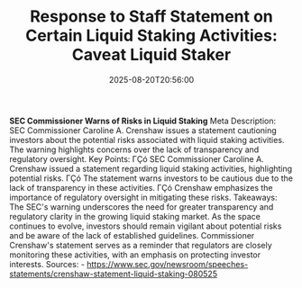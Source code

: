﻿---
title: "Response to Staff Statement on Certain Liquid Staking Activities:  Caveat Liquid Staker"
date: "2025-08-20T20:56:00"
category: "Markets"
summary: ""
slug: "response to staff statement on certain liquid staking activi"
source_urls:
  - "https://www.sec.gov/newsroom/speeches-statements/crenshaw-statement-liquid-staking-080525"
seo:
  title: "Response to Staff Statement on Certain Liquid Staking Activities:  Caveat Liquid Staker | Hash n Hedge"
  description: ""
  keywords: ["news", "markets", "brief"]
---
**SEC Commissioner Warns of Risks in Liquid Staking**  Meta Description: SEC Commissioner Caroline A. Crenshaw issues a statement cautioning investors about the potential risks associated with liquid staking activities. The warning highlights concerns over the lack of transparency and regulatory oversight.  Key Points:  ΓÇó SEC Commissioner Caroline A. Crenshaw issued a statement regarding liquid staking activities, highlighting potential risks. ΓÇó The statement warns investors to be cautious due to the lack of transparency in these activities. ΓÇó Crenshaw emphasizes the importance of regulatory oversight in mitigating these risks.  Takeaways:   The SEC's warning underscores the need for greater transparency and regulatory clarity in the growing liquid staking market. As the space continues to evolve, investors should remain vigilant about potential risks and be aware of the lack of established guidelines.   Commissioner Crenshaw's statement serves as a reminder that regulators are closely monitoring these activities, with an emphasis on protecting investor interests.  Sources: - https://www.sec.gov/newsroom/speeches-statements/crenshaw-statement-liquid-staking-080525 
